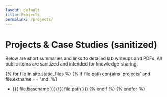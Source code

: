 ```yaml
---
layout: default
title: Projects
permalink: /projects/
---
```


# Projects & Case Studies (sanitized)

Below are short summaries and links to detailed lab writeups and PDFs. All public items are sanitized and intended for knowledge-sharing.

{% for file in site.static_files %}
  {% if file.path contains 'projects' and file.extname == '.md' %}
  - [{{ file.basename }}](/{{ file.path }})
  {% endif %}
{% endfor %}

